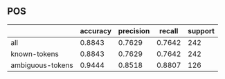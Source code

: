
## POS

|                  | accuracy | precision | recall | support |
|------------------|----------|-----------|--------|---------|
| all              | 0.8843   | 0.7629    | 0.7642 | 242     |
| known-tokens     | 0.8843   | 0.7629    | 0.7642 | 242     |
| ambiguous-tokens | 0.9444   | 0.8518    | 0.8807 | 126     |

